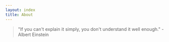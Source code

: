 ```yaml
---
layout: index
title: About
---
```



> "If you can't explain it simply, you don't understand it well enough." - Albert Einstein
